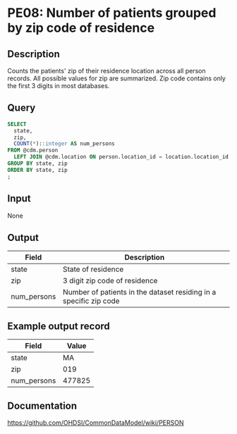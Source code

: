 <!---
Group:person
Name:PE08 Number of patients grouped by zip code of residence
Author:Patrick Ryan
CDM Version:5.0
-->

# PE08: Number of patients grouped by zip code of residence

## Description
Counts the patients' zip of their residence location across all person records. All possible values for zip are summarized. Zip code contains only the first 3 digits in most databases.

## Query
```sql
SELECT
  state,
  zip,
  COUNT(*)::integer AS num_persons
FROM @cdm.person
  LEFT JOIN @cdm.location ON person.location_id = location.location_id
GROUP BY state, zip
ORDER BY state, zip
;
```

## Input

None

## Output

|  Field |  Description |
| --- | --- |
| state | State of residence |
| zip | 3 digit zip code of residence |
| num_persons | Number of patients in the dataset residing in a specific zip code |

## Example output record

| Field |  Value |
| --- | --- |
| state | MA |
| zip | 019 |
| num_persons | 477825 |

## Documentation
https://github.com/OHDSI/CommonDataModel/wiki/PERSON

